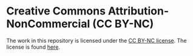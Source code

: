 # Creative Commons Attribution-NonCommercial (CC BY-NC)

The work in this repository is licensed under the [CC BY-NC license](https://creativecommons.org/licenses/by-nc/4.0/). The license is found [here](/LICENSE.md).
